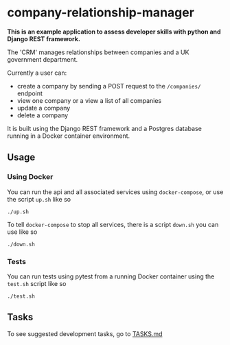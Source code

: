 # company-relationship-manager

**This is an example application to assess developer skills with python and Django REST framework.**

The 'CRM' manages relationships between companies and a UK government department.

Currently a user can: 
- create a company by sending a POST request to the `/companies/` endpoint
- view one company or a view a list of all companies
- update a company
- delete a company

It is built using the Django REST framework and a Postgres database running in a Docker container environment.

## Usage

### Using Docker

You can run the api and all associated services using `docker-compose`, or use the script `up.sh` like so

```
./up.sh
```

To tell `docker-compose` to stop all services, there is a script `down.sh` you can use like so

```
./down.sh
```

### Tests

You can run tests using pytest from a running Docker container using the `test.sh` script like so

```
./test.sh
```

## Tasks

To see suggested development tasks, go to [TASKS.md](TASKS.md)
